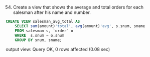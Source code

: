 54. Create a view that shows the average and total orders for each salesman after his name and number.

```SQL
CREATE VIEW salesman_avg_total AS
    SELECT sum(amount)'total', avg(amount)'avg', s.snum, sname
    FROM salesman s, `order` o
    WHERE  s.snum = o.snum
    GROUP BY snum, sname;
```
output view:
Query OK, 0 rows affected (0.08 sec)
